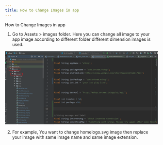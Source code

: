 ```yaml
---
title: How to Change Images in app
---
```


How to Change Images in app

1. Go to Assets > images folder. Here you can change all image to your app image according to different folder different dimension images is used.

![eShop](/img/img.png)

2. For example, You want to change homelogo.svg image then replace your image with same image name and same image extension. 

